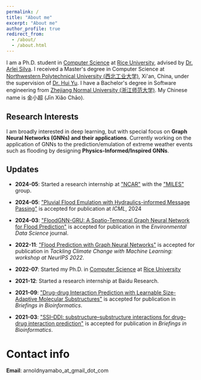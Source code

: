 ```yaml
---
permalink: /
title: "About me"
excerpt: "About me"
author_profile: true
redirect_from: 
  - /about/
  - /about.html
---
```


I am a Ph.D. student in [Computer Science](https://cs.rice.edu/) at [Rice University](https://www.rice.edu/), advised by [Dr. Arlei Silva](https://cs.rice.edu/~al110/index.html). I received a Master's degree in Computer Science at [Northwestern Polytechnical University (西北工业大学)](http://en.nwpu.edu.cn/), Xi'an, China, under the supervision of [Dr. Hui Yu](https://teacher.nwpu.edu.cn/yuhui.html). I have a Bachelor's degree in Software engineering from [Zhejiang Normal University (浙江师范大学)](http://zjnu.edu.cn/). 
My Chinese name is 金小超 (Jīn Xiǎo Chāo). 


Research Interests
------
I am broadly interested in deep learning, but with special focus on **Graph Neural Networks (GNNs) and their applications**.  Currently working on the application of GNNs to the prediction/emulation of extreme weather events such as flooding by designing **Physics-Informed/Inspired GNNs**.

Updates
------
- **2024-05**: Started a research internship at ["NCAR"](https://ncar.ucar.edu/) with the ["MILES"](https://ncar.github.io/miles/) group.

- **2024-05**: ["Pluvial Flood Emulation with Hydraulics-informed Message Passing"](https://kanz76.github.io/files/ICML_24_Flood_Simulation.pdf) is accepted for publication at <i>ICML</i>, 2024

- **2024-03**: ["FloodGNN-GRU: A Spatio-Temporal Graph Neural Network for Flood Prediction"](https://kanz76.github.io/files/EDS_FloodGNN_GRU__A_Spatio_Temporal_Graph_Neural_Network_for_Flood_Prediction.pdf) is accepted for publication in the <i>Environmental Data Science</i> journal.

- **2022-11**: ["Flood Prediction with Graph Neural Networks"](https://www.climatechange.ai/papers/neurips2022/75) is accepted for publication in *Tackling Climate Change with Machine Learning: workshop at NeurIPS 2022*.

- **2022-07**: Started my Ph.D. in [Computer Science](https://cs.rice.edu/) at [Rice University](https://www.rice.edu/) 

- **2021-12**: Started a research internship at Baidu Research. 

- **2021-09**: ["Drug-drug Interaction Prediction with Learnable Size-Adaptive Molecular Substructures"](https://doi.org/10.1093/bib/bbab441) is accepted for publication in *Briefings in Bioinformatics*.

- **2021-03**: ["SSI–DDI: substructure–substructure interactions for drug–drug interaction prediction"]( https://doi.org/10.1093/bib/bbab133) is accepted for publication in *Briefings in Bioinformatics*.


Contact info
===
**Email**: arnoldnyamabo_at_gmail_dot_com

